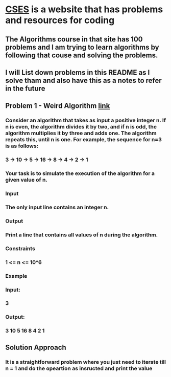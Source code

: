# [CSES](https://cses.fi/) is a website that has problems and resources for coding

## The Algorithms course in that site has 100 problems and I am trying to learn algorithms by following that couse and solving the problems.

## I will List down problems in this README as I solve tham and also have this as a notes to refer in the future


## Problem 1 - Weird Algorithm [link](https://cses.fi/alon/task/1068)

### Consider an algorithm that takes as input a positive integer n. If n is even, the algorithm divides it by two, and if n is odd, the algorithm multiplies it by three and adds one. The algorithm repeats this, until n is one. For example, the sequence for n=3 is as follows:
### 3  ->  10  -> 5 -> 16 -> 8 -> 4 -> 2 -> 1 
### Your task is to simulate the execution of the algorithm for a given value of n.
### Input
### The only input line contains an integer n.
### Output
### Print a line that contains all values of n during the algorithm.
### Constraints
### 1 <= n <= 10^6
### Example
### Input:
### 3
### Output:
### 3 10 5 16 8 4 2 1

## Solution Approach 
### It is a straightforward problem where you just need to iterate till n = 1 and do the opeartion as insructed and print the value